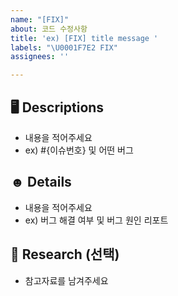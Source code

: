 ```yaml
---
name: "[FIX]"
about: 코드 수정사항
title: 'ex) [FIX] title message '
labels: "\U0001F7E2 FIX"
assignees: ''

---
```


## 🖥️ Descriptions
 - 내용을 적어주세요 
- ex) #{이슈번호} 및 어떤 버그

## ☻ Details
 - 내용을 적어주세요 
- ex) 버그 해결 여부 및 버그 원인 리포트

## 📖 Research (선택)
 - 참고자료를 남겨주세요
